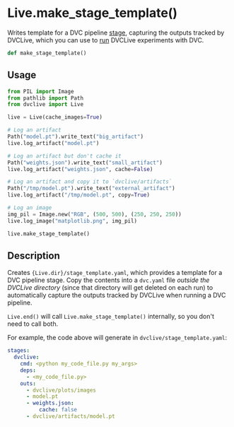 # Live.make_stage_template()

Writes template for a DVC pipeline [stage], capturing the outputs tracked by
DVCLive, which you can use to [run] DVCLive experiments with DVC.

```py
def make_stage_template()
```

## Usage

```py
from PIL import Image
from pathlib import Path
from dvclive import Live

live = Live(cache_images=True)

# Log an artifact
Path("model.pt").write_text("big_artifact")
live.log_artifact("model.pt")

# Log an artifact but don't cache it
Path("weights.json").write_text("small_artifact")
live.log_artifact("weights.json", cache=False)

# Log an artifact and copy it to `dvclive/artifacts`
Path("/tmp/model.pt").write_text("external_artifact")
live.log_artifact("/tmp/model.pt", copy=True)

# Log an image
img_pil = Image.new("RGB", (500, 500), (250, 250, 250))
live.log_image("matplotlib.png", img_pil)

live.make_stage_template()
```

## Description

Creates `{Live.dir}/stage_template.yaml`, which provides a template for a DVC
pipeline stage. Copy the contents into a `dvc.yaml` file _outside the DVCLive
directory_ (since that directory will get deleted on each run) to automatically
capture the outputs tracked by DVCLive when running a DVC pipeline.

<admon type="info">

`Live.end()` will call `Live.make_stage_template()` internally, so you don't
need to call both.

</admon>

For example, the code above will generate in `dvclive/stage_template.yaml`:

```yaml
stages:
  dvclive:
    cmd: <python my_code_file.py my_args>
    deps:
      - <my_code_file.py>
    outs:
      - dvclive/plots/images
      - model.pt
      - weights.json:
          cache: false
      - dvclive/artifacts/model.pt
```

[stage]: /doc/user-guide/pipelines/defining-pipelines#stages
[run]: /doc/dvclive/how-it-works#run-with-dvc

